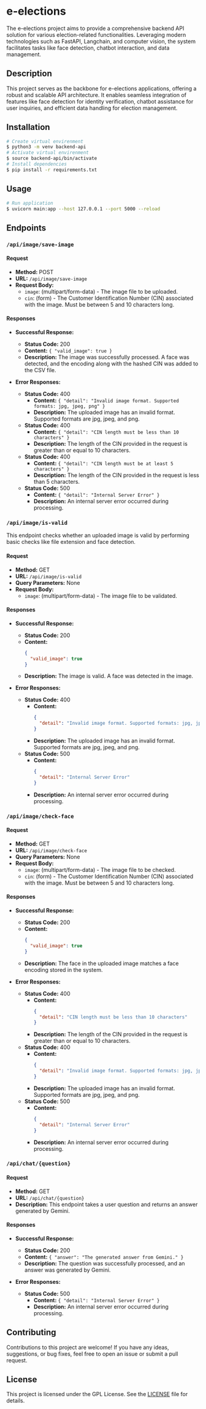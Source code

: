 

# e-elections

The e-elections project aims to provide a comprehensive backend API solution for various election-related functionalities. Leveraging modern technologies such as FastAPI, Langchain, and computer vision, the system facilitates tasks like face detection, chatbot interaction, and data management.

## Description

This project serves as the backbone for e-elections applications, offering a robust and scalable API architecture. It enables seamless integration of features like face detection for identity verification, chatbot assistance for user inquiries, and efficient data handling for election management.
## Installation

```bash
# Create virtual envirenment
$ python3 -m venv backend-api
# Activate virtual envirenment
$ source backend-api/bin/activate
# Install dependencies
$ pip install -r requirements.txt
```
## Usage

```bash
# Run application
$ uvicorn main:app --host 127.0.0.1 --port 5000 --reload
```

## Endpoints


### `/api/image/save-image`

#### Request

- **Method:** POST
- **URL:** `/api/image/save-image`
- **Request Body:**
  - `image`: (multipart/form-data) - The image file to be uploaded.
  - `cin`: (form) - The Customer Identification Number (CIN) associated with the image. Must be between 5 and 10 characters long.

#### Responses

- **Successful Response:**
  - **Status Code:** 200
  - **Content:** `{ "valid_image": true }`
  - **Description:** The image was successfully processed. A face was detected, and the encoding along with the hashed CIN was added to the CSV file.

- **Error Responses:**
  - **Status Code:** 400
    - **Content:** `{ "detail": "Invalid image format. Supported formats: jpg, jpeg, png" }`
    - **Description:** The uploaded image has an invalid format. Supported formats are jpg, jpeg, and png.
  - **Status Code:** 400
    - **Content:** `{ "detail": "CIN length must be less than 10 characters" }`
    - **Description:** The length of the CIN provided in the request is greater than or equal to 10 characters.
  - **Status Code:** 400
    - **Content:** `{ "detail": "CIN length must be at least 5 characters" }`
    - **Description:** The length of the CIN provided in the request is less than 5 characters.
  - **Status Code:** 500
    - **Content:** `{ "detail": "Internal Server Error" }`
    - **Description:** An internal server error occurred during processing.


### `/api/image/is-valid`

This endpoint checks whether an uploaded image is valid by performing basic checks like file extension and face detection.

#### Request

- **Method:** GET
- **URL:** `/api/image/is-valid`
- **Query Parameters:** None
- **Request Body:**
  - `image`: (multipart/form-data) - The image file to be validated.

#### Responses

- **Successful Response:**
  - **Status Code:** 200
  - **Content:** 
    ```json
    {
      "valid_image": true
    }
    ```
  - **Description:** The image is valid. A face was detected in the image.

- **Error Responses:**
  - **Status Code:** 400
    - **Content:** 
      ```json
      {
        "detail": "Invalid image format. Supported formats: jpg, jpeg, png"
      }
      ```
    - **Description:** The uploaded image has an invalid format. Supported formats are jpg, jpeg, and png.
  - **Status Code:** 500
    - **Content:** 
      ```json
      {
        "detail": "Internal Server Error"
      }
      ```
    - **Description:** An internal server error occurred during processing.


### `/api/image/check-face`

#### Request

- **Method:** GET
- **URL:** `/api/image/check-face`
- **Query Parameters:** None
- **Request Body:**
  - `image`: (multipart/form-data) - The image file to be checked.
  - `cin`: (form) - The Customer Identification Number (CIN) associated with the image. Must be between 5 and 10 characters long.

#### Responses

- **Successful Response:**
  - **Status Code:** 200
  - **Content:** 
    ```json
    {
      "valid_image": true
    }
    ```
  - **Description:** The face in the uploaded image matches a face encoding stored in the system.

- **Error Responses:**
  - **Status Code:** 400
    - **Content:** 
      ```json
      {
        "detail": "CIN length must be less than 10 characters"
      }
      ```
    - **Description:** The length of the CIN provided in the request is greater than or equal to 10 characters.
  - **Status Code:** 400
    - **Content:** 
      ```json
      {
        "detail": "Invalid image format. Supported formats: jpg, jpeg, png"
      }
      ```
    - **Description:** The uploaded image has an invalid format. Supported formats are jpg, jpeg, and png.
  - **Status Code:** 500
    - **Content:** 
      ```json
      {
        "detail": "Internal Server Error"
      }
      ```
    - **Description:** An internal server error occurred during processing.

### `/api/chat/{question}`

#### Request

- **Method:** GET
- **URL:** `/api/chat/{question}`
- **Description:** This endpoint takes a user question and returns an answer generated by Gemini.

#### Responses

- **Successful Response:**
  - **Status Code:** 200
  - **Content:** `{ "answer": "The generated answer from Gemini." }`
  - **Description:** The question was successfully processed, and an answer was generated by Gemini.

- **Error Responses:**
  - **Status Code:** 500
    - **Content:** `{ "detail": "Internal Server Error" }`
    - **Description:** An internal server error occurred during processing.



## Contributing

Contributions to this project are welcome! If you have any ideas, suggestions, or bug fixes, feel free to open an issue or submit a pull request.

## License

This project is licensed under the GPL License. See the [LICENSE](LICENSE) file for details.






